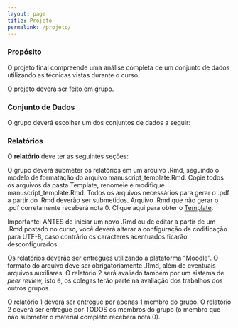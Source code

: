 ```yaml
---
layout: page
title: Projeto
permalink: /projeto/
---
```


### Propósito

O projeto final compreende uma análise completa de um conjunto de dados utilizando as técnicas vistas durante o curso.

O projeto deverá ser feito em grupo.

### Conjunto de Dados

O grupo deverá escolher um dos conjuntos de dados a seguir:


### Relatórios

O **relatório** deve ter as seguintes seções:

O grupo deverá submeter os relatórios em um arquivo .Rmd, seguindo o modelo de formatação do arquivo manuscript_template.Rmd. Copie todos os arquivos da pasta Template, renomeie e modifique manuscript_template.Rmd. Todos os arquivos necessários para gerar o .pdf a partir do .Rmd deverão ser submetidos. Arquivo .Rmd que não gerar o .pdf corretamente receberá nota 0. Clique aqui para obter o [Template](Template.zip).

Importante: ANTES de iniciar um novo .Rmd ou de editar a partir de um .Rmd postado no curso, você deverá alterar a configuração de codificação para UTF-8, caso contrário os caracteres acentuados ficarão desconfigurados.

Os relatórios deverão ser entregues utilizando a plataforma “Moodle”. O formato do arquivo deve ser obrigatoriamente .Rmd, além de eventuais arquivos auxiliares. O relatório 2 será avaliado também por um sistema de *peer review,* isto é, os colegas terão parte na avaliação dos trabalhos dos outros grupos.

O relatório 1 deverá ser entregue por apenas 1 membro do grupo. O relatório 2 deverá ser entregue por TODOS os membros do grupo (o membro que não submeter o material completo receberá nota 0).



